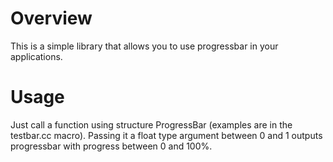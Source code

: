 # Overview

This is a simple library that allows you to use progressbar in your applications.

# Usage

Just call a function using structure ProgressBar (examples are in the testbar.cc macro). Passing it a float type argument between 0 and 1 outputs progressbar with progress between 0 and 100%.
